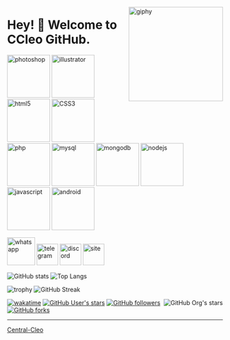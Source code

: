 <!--suppress HtmlDeprecatedAttribute -->
[<img align='right' src="" width="220" alt="giphy">](https://t.me/voko_aleksey)



# Hey! 👋 Welcome to CCleo GitHub. #



[<img src="https://cdn.iconscout.com/icon/free/png-64/adobe-photoshop-2522533-2132721.png" alt="photoshop" width="100">](https://docs.python.org/3/library/index.html)
[<img src="https://cdn.iconscout.com/icon/free/png-64/adobe-illustrator-1869036-1583160.png" alt="illustrator" width="100">](https://docs.oracle.com/en/java/)
[<img src="https://cdn.iconscout.com/icon/free/png-64/html-2752158-2284975.png" alt="html5" width="100">](https://kotlinlang.org/docs/home.html)
[<img src="https://cdn.iconscout.com/icon/free/png-64/css3-11-1175239.png" alt="CSS3" width="100">](https://developer.android.com/reference)
[<img src="https://cdn.iconscout.com/icon/free/png-64/php-28-226043.png" alt="php" width="100">](https://golang.org/doc/)
[<img src="https://cdn.iconscout.com/icon/free/png-64/mysql-6-226028.png" alt="mysql" width="100">](https://golang.org/doc/)
[<img src="https://cdn.iconscout.com/icon/free/png-64/mongodb-5-1175140.png" alt="mongodb" width="100">](https://golang.org/doc/)
[<img src="https://cdn.iconscout.com/icon/free/png-64/node-js-1174925.png" alt="nodejs" width="100">](https://golang.org/doc/)
[<img src="https://cdn.iconscout.com/icon/free/png-64/javascript-2752148-2284965.png" alt="javascript" width="100">](https://golang.org/doc/)
[<img src="https://cdn.iconscout.com/icon/free/png-64/android-247-1175275.png" alt="android" width="100">](https://golang.org/doc/)



[<img src="https://cdn.iconscout.com/icon/free/png-64/whatsapp-2254775-1881161.png" alt="whatsapp" width="65">](mailto:voko.aleksey@gmail.com)
[<img src="https://cdn.iconscout.com/icon/premium/png-64-thumb/telegram-1867901-1580057.png" alt="telegram" width="50">](https://t.me/voko_aleksey)
[<img src="https://cdn.iconscout.com/icon/free/png-64/discord-2474816-2056055.png" alt="discord" width="50">](https://t.me/oldcodersclub)
[<img src="https://cdn.iconscout.com/icon/premium/png-64-thumb/website-2754778-2292714.png" alt="site" width="50">](http://ccleo.online)




![GitHub stats](https://github-readme-stats.vercel.app/api?username=centralcleo&theme=gotham&show_icons=true&count_private=true&hide_title=true&hide_border=true)
![Top Langs](https://github-readme-stats.vercel.app/api/top-langs/?username=centralcleo&layout=default&theme=gotham&hide=html&hide_border=true)


![trophy](https://github-profile-trophy.vercel.app/?username=centralcleo&theme=onestar&no-frame=true&column=3&row=2)
![GitHub Streak](http://github-readme-streak-stats.herokuapp.com?user=centralcleo&theme=gotham&hide_border=true&date_format=M%20j%5B%2C%20Y%5D)


[<img alt="GitHub Org's stars" src="https://img.shields.io/github/stars/OldCodersClub?label=OldCodersClub%27s%20Stars&logoColor=red&style=social" align="right">](https://github.com/OldCodersClub/faq)

[![wakatime](https://wakatime.com/badge/user/8cc8aa38-4041-409b-9d27-a85e5b897ad4.svg?style=social)](https://wakatime.com/@8cc8aa38-4041-409b-9d27-a85e5b897ad4)
[<img alt="GitHub User's stars" src="https://img.shields.io/github/stars/centralcleo?affiliations=OWNER%2CCOLLABORATOR%2CORGANIZATION_MEMBER&label=Total%20user%20stars%20in%20all%20repo&logoColor=red&style=social">](https://github.com/centralcleo?tab=repositories&q=&type=&language=&sort=stargazers)
[<img alt="GitHub followers" src="https://img.shields.io/github/followers/centralcleo?&logoColor=red&style=social">](https://github.com/centralcleo?tab=followers)
[<img alt="GitHub forks" src="https://img.shields.io/github/forks/centralcleo/TranslatorSelenium?logoColor=red&style=social">](https://github.com/centralcleo/TranslatorSelenium/network/members)

------

[Central-Cleo](https://github.com/centralcleo)
